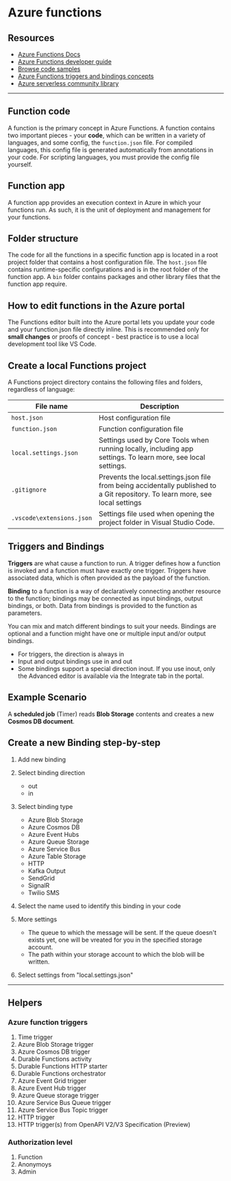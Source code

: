 # Azure functions

## Resources

* [Azure Functions Docs](https://docs.microsoft.com/en-us/azure/azure-functions/)
* [Azure Functions developer guide](https://docs.microsoft.com/en-us/azure/azure-functions/functions-reference?tabs=blob)
* [Browse code samples](https://docs.microsoft.com/en-us/samples/browse/?products=azure-functions&languages=python)
* [Azure Functions triggers and bindings concepts](https://docs.microsoft.com/en-us/azure/azure-functions/functions-triggers-bindings?tabs=csharp)
* [Azure serverless community library](https://www.serverlesslibrary.net/?technology=Blob%20Storage&language=Python)

---

## Function code

A function is the primary concept in Azure Functions.
A function contains two important pieces - your **code**, which can be written in a variety of languages, and some config, the `function.json` file.
For compiled languages, this config file is generated automatically from annotations in your code. For scripting languages, you must provide the config file yourself.

## Function app

A function app provides an execution context in Azure in which your functions run.
As such, it is the unit of deployment and management for your functions.

## Folder structure

The code for all the functions in a specific function app is located in a root project folder that contains a host configuration file.
The `host.json` file contains runtime-specific configurations and is in the root folder of the function app.
A `bin` folder contains packages and other library files that the function app require.

## How to edit functions in the Azure portal

The Functions editor built into the Azure portal lets you update your code and your function.json file directly inline.
This is recommended only for **small changes** or proofs of concept - best practice is to use a local development tool like VS Code.

## Create a local Functions project

A Functions project directory contains the following files and folders, regardless of language:

| File name                 | Description |
| -----------               | ----------- |
| `host.json`               | Host configuration file |
| `function.json`           | Function configuration file |
| `local.settings.json`     | Settings used by Core Tools when running locally, including app settings. To learn more, see local settings. |
| `.gitignore`              | Prevents the local.settings.json file from being accidentally published to a Git repository. To learn more, see local settings |
| `.vscode\extensions.json` | Settings file used when opening the project folder in Visual Studio Code. |

## Triggers and Bindings

**Triggers** are what cause a function to run.
A trigger defines how a function is invoked and a function must have exactly one trigger.
Triggers have associated data, which is often provided as the payload of the function.

**Binding** to a function is a way of declaratively connecting another resource to the function; bindings may be connected as input bindings, output bindings, or both.
Data from bindings is provided to the function as parameters.

You can mix and match different bindings to suit your needs.
Bindings are optional and a function might have one or multiple input and/or output bindings.

* For triggers, the direction is always in
* Input and output bindings use in and out
* Some bindings support a special direction inout. If you use inout, only the Advanced editor is available via the Integrate tab in the portal.

## Example Scenario

A **scheduled job** (Timer) reads **Blob Storage** contents and creates a new **Cosmos DB document**.

## Create a new Binding step-by-step

1. Add new binding

2. Select binding direction
    * out
    * in

3. Select binding type

    * Azure Blob Storage
    * Azure Cosmos DB
    * Azure Event Hubs
    * Azure Queue Storage
    * Azure Service Bus
    * Azure Table Storage
    * HTTP
    * Kafka Output
    * SendGrid
    * SignalR
    * Twilio SMS

4. Select the name used to identify this binding in your code

5. More settings
    * The queue to which the message will be sent. If the queue doesn't exists yet,
one will be vreated for you in the specified storage account.
    * The path within your storage account to which the blob will be written.

6. Select settings from "local.settings.json"

---

## Helpers

### Azure function triggers

1. Time trigger
2. Azure Blob Storage trigger
3. Azure Cosmos DB trigger
4. Durable Functions activity
5. Durable Functions HTTP starter
6. Durable Functions orchestrator
7. Azure Event Grid trigger
8. Azure Event Hub trigger
9. Azure Queue storage trigger
10. Azure Service Bus Queue trigger
11. Azure Service Bus Topic trigger
12. HTTP trigger
13. HTTP trigger(s) from OpenAPI V2/V3 Specification (Preview)

### Authorization level

1. Function
2. Anonymoys
3. Admin
